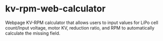 # kv-rpm-web-calculator
Webpage KV-RPM calculator that allows users to input values for LiPo cell count/Input voltage, motor KV, reduction ratio, and RPM to automatically calculate the missing field.
